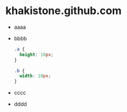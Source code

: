 khakistone.github.com
=====================
* aaaa
* bbbb

  ```css
  .a {
    height: 10px;
  }

  .b {
    width: 10px;
  }
  ```

* cccc
* dddd
